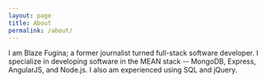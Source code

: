 ```yaml
---
layout: page
title: About
permalink: /about/
---
```


I am Blaze Fugina; a former journalist turned full-stack software developer. I specialize in developing software in the MEAN stack -- MongoDB, Express, AngularJS, and Node.js. I also am experienced using SQL and jQuery.
